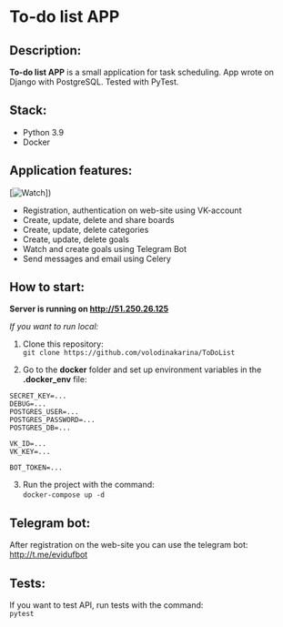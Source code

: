 # To-do list APP


## Description:
**To-do list APP** is a small application for task scheduling. 
App wrote on Django with PostgreSQL. Tested with PyTest.

## Stack:
* Python 3.9
* Docker

## Application features:

[![Watch ](https://img.youtube.com/vi/ZSD_q8A-bYE/maxres3.jpg)])

- Registration, authentication on web-site using VK-account
- Create, update, delete and share boards
- Create, update, delete categories
- Create, update, delete goals
- Watch and create goals using Telegram Bot
- Send messages and email using Celery

## How to start:
**Server is running on http://51.250.26.125**

*If you want to run local:*
1) Clone this repository:    
`git clone https://github.com/volodinakarina/ToDoList`


2) Go to the **docker** folder and set up environment variables in the **.docker_env** file:  
```
SECRET_KEY=...
DEBUG=...
POSTGRES_USER=...
POSTGRES_PASSWORD=...
POSTGRES_DB=...

VK_ID=...
VK_KEY=...

BOT_TOKEN=...
```

3)  Run the project with the command:  
`docker-compose up -d`

## Telegram bot:
After registration on the web-site you can use the telegram bot:
http://t.me/evidufbot

## Tests:
If you want to test API, run tests with the command:  
`pytest`
